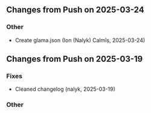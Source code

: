 ## Changes from Push on 2025-03-24

### Other
* Create glama.json (Ion (Nalyk) Calmîș, 2025-03-24)


## Changes from Push on 2025-03-19

### Fixes
* Cleaned changelog (nalyk, 2025-03-19)

### Other